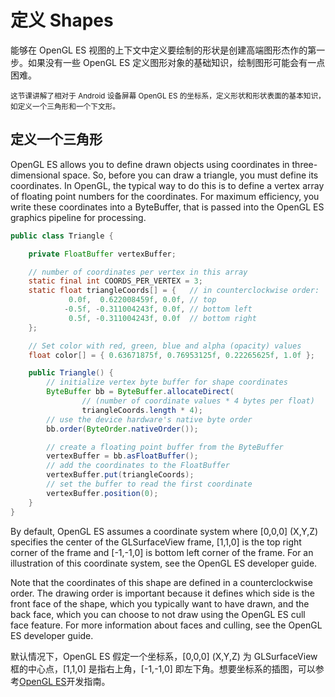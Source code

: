# 定义 Shapes

能够在 OpenGL ES 视图的上下文中定义要绘制的形状是创建高端图形杰作的第一步。如果没有一些 OpenGL ES 定义图形对象的基础知识，绘制图形可能会有一点困难。

<small>这节课讲解了相对于 Android 设备屏幕 OpenGL ES 的坐标系，定义形状和形状表面的基本知识，如定义一个三角形和一个下文形。</small>

## 定义一个三角形
OpenGL ES allows you to define drawn objects using coordinates in three-dimensional space. So, before you can draw a triangle, you must define its coordinates. In OpenGL, the typical way to do this is to define a vertex array of floating point numbers for the coordinates. For maximum efficiency, you write these coordinates into a ByteBuffer, that is passed into the OpenGL ES graphics pipeline for processing.

```java
public class Triangle {

    private FloatBuffer vertexBuffer;

    // number of coordinates per vertex in this array
    static final int COORDS_PER_VERTEX = 3;
    static float triangleCoords[] = {   // in counterclockwise order:
             0.0f,  0.622008459f, 0.0f, // top
            -0.5f, -0.311004243f, 0.0f, // bottom left
             0.5f, -0.311004243f, 0.0f  // bottom right
    };

    // Set color with red, green, blue and alpha (opacity) values
    float color[] = { 0.63671875f, 0.76953125f, 0.22265625f, 1.0f };

    public Triangle() {
        // initialize vertex byte buffer for shape coordinates
        ByteBuffer bb = ByteBuffer.allocateDirect(
                // (number of coordinate values * 4 bytes per float)
                triangleCoords.length * 4);
        // use the device hardware's native byte order
        bb.order(ByteOrder.nativeOrder());

        // create a floating point buffer from the ByteBuffer
        vertexBuffer = bb.asFloatBuffer();
        // add the coordinates to the FloatBuffer
        vertexBuffer.put(triangleCoords);
        // set the buffer to read the first coordinate
        vertexBuffer.position(0);
    }
}
```
By default, OpenGL ES assumes a coordinate system where [0,0,0] (X,Y,Z) specifies the center of the GLSurfaceView frame, [1,1,0] is the top right corner of the frame and [-1,-1,0] is bottom left corner of the frame. For an illustration of this coordinate system, see the OpenGL ES developer guide.

Note that the coordinates of this shape are defined in a counterclockwise order. The drawing order is important because it defines which side is the front face of the shape, which you typically want to have drawn, and the back face, which you can choose to not draw using the OpenGL ES cull face feature. For more information about faces and culling, see the OpenGL ES developer guide.

默认情况下，OpenGL ES 假定一个坐标系，[0,0,0] (X,Y,Z) 为 GLSurfaceView 框的中心点，[1,1,0] 是指右上角，[-1,-1,0] 即左下角。想要坐标系的插图，可以参考[OpenGL ES]()开发指南。